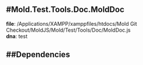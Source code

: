 
#Mold.Test.Tools.Doc.MoldDoc
---------------------------------------

__file__: /Applications/XAMPP/xamppfiles/htdocs/Mold Git Checkout/MoldJS/Mold/Test/Tools/Doc/MoldDoc.js  
__dna__: test  


	






##Dependencies
--------------




 

 


 



		
